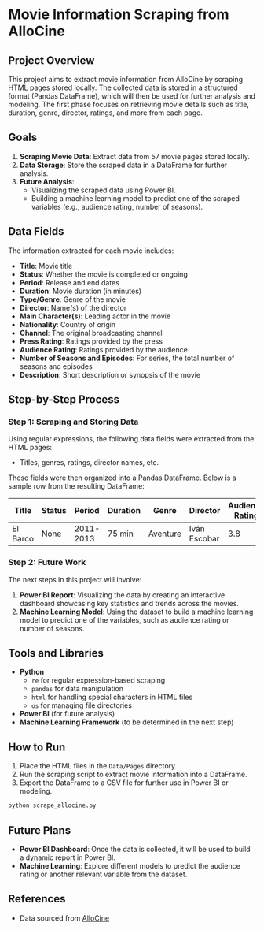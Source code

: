 # Movie Information Scraping from AlloCine

## Project Overview
This project aims to extract movie information from AlloCine by scraping HTML pages stored locally. The collected data is stored in a structured format (Pandas DataFrame), which will then be used for further analysis and modeling. The first phase focuses on retrieving movie details such as title, duration, genre, director, ratings, and more from each page.

## Goals
1. **Scraping Movie Data**: Extract data from 57 movie pages stored locally.
2. **Data Storage**: Store the scraped data in a DataFrame for further analysis.
3. **Future Analysis**:
   - Visualizing the scraped data using Power BI.
   - Building a machine learning model to predict one of the scraped variables (e.g., audience rating, number of seasons).

## Data Fields
The information extracted for each movie includes:
- **Title**: Movie title
- **Status**: Whether the movie is completed or ongoing
- **Period**: Release and end dates
- **Duration**: Movie duration (in minutes)
- **Type/Genre**: Genre of the movie
- **Director**: Name(s) of the director
- **Main Character(s)**: Leading actor in the movie
- **Nationality**: Country of origin
- **Channel**: The original broadcasting channel
- **Press Rating**: Ratings provided by the press
- **Audience Rating**: Ratings provided by the audience
- **Number of Seasons and Episodes**: For series, the total number of seasons and episodes
- **Description**: Short description or synopsis of the movie

## Step-by-Step Process

### Step 1: Scraping and Storing Data
Using regular expressions, the following data fields were extracted from the HTML pages:
- Titles, genres, ratings, director names, etc.

These fields were then organized into a Pandas DataFrame. Below is a sample row from the resulting DataFrame:

| Title    | Status | Period   | Duration | Genre   | Director     | Audience Rating | Seasons | Episodes | Description       |
|----------|--------|----------|----------|---------|--------------|-----------------|---------|----------|-------------------|
| El Barco | None   | 2011-2013| 75 min   | Aventure| Iván Escobar | 3.8             | None    | None     | None              |

### Step 2: Future Work
The next steps in this project will involve:
1. **Power BI Report**: Visualizing the data by creating an interactive dashboard showcasing key statistics and trends across the movies.
2. **Machine Learning Model**: Using the dataset to build a machine learning model to predict one of the variables, such as audience rating or number of seasons.

## Tools and Libraries
- **Python**
  - `re` for regular expression-based scraping
  - `pandas` for data manipulation
  - `html` for handling special characters in HTML files
  - `os` for managing file directories
- **Power BI** (for future analysis)
- **Machine Learning Framework** (to be determined in the next step)

## How to Run
1. Place the HTML files in the `Data/Pages` directory.
2. Run the scraping script to extract movie information into a DataFrame.
3. Export the DataFrame to a CSV file for further use in Power BI or modeling.

```bash
python scrape_allocine.py
```

## Future Plans
- **Power BI Dashboard**: Once the data is collected, it will be used to build a dynamic report in Power BI.
- **Machine Learning**: Explore different models to predict the audience rating or another relevant variable from the dataset.

## References
- Data sourced from [AlloCine](https://www.allocine.fr)
